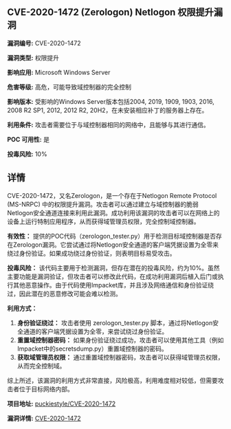 ## CVE-2020-1472 (Zerologon) Netlogon 权限提升漏洞

**漏洞编号:** CVE-2020-1472

**漏洞类型:** 权限提升

**影响应用:** Microsoft Windows Server

**危害等级:** 高危，可能导致域控制器的完全控制

**影响版本:** 受影响的Windows Server版本包括2004, 2019, 1909, 1903, 2016, 2008 R2 SP1, 2012, 2012 R2, 20H2，在未安装相应补丁的服务器上存在。

**利用条件:** 攻击者需要位于与域控制器相同的网络中，且能够与其进行通信。

**POC 可用性:** 是

**投毒风险:** 10%

## 详情

CVE-2020-1472，又名Zerologon，是一个存在于Netlogon Remote Protocol (MS-NRPC) 中的权限提升漏洞。攻击者可以通过建立与域控制器的脆弱Netlogon安全通道连接来利用此漏洞。成功利用该漏洞的攻击者可以在网络上的设备上运行特制应用程序，从而获得域管理员权限，完全控制域控制器。

**有效性：**
提供的POC代码（zerologon_tester.py）用于检测目标域控制器是否存在Zerologon漏洞。它尝试通过将Netlogon安全通道的客户端凭据设置为全零来绕过身份验证。如果成功绕过身份验证，则表明目标易受攻击。

**投毒风险：**
该代码主要用于检测漏洞，但存在潜在的投毒风险，约为10%。虽然主要功能是漏洞验证，但攻击者可以修改此代码，在成功利用漏洞后植入后门或执行其他恶意操作。由于代码使用Impacket库，并且涉及网络通信和身份验证绕过，因此潜在的恶意修改可能会难以检测。

**利用方式：**
1.  **身份验证绕过：** 攻击者使用 zerologon_tester.py 脚本，通过将Netlogon安全通道的客户端凭据设置为全零，来尝试绕过身份验证。
2.  **重置域控制器密码：** 如果身份验证绕过成功，攻击者可以使用其他工具（例如Impacket中的secretsdump.py）重置域控制器的密码。
3.  **获取域管理员权限：** 通过重置域控制器密码，攻击者可以获得域管理员权限，从而完全控制域。

综上所述，该漏洞的利用方式非常直接，风险极高，利用难度相对较低，但需要攻击者位于目标网络内部。

**项目地址:** [puckiestyle/CVE-2020-1472](https://github.com/puckiestyle/CVE-2020-1472)

**漏洞详情:** [CVE-2020-1472](https://nvd.nist.gov/vuln/detail/CVE-2020-1472)